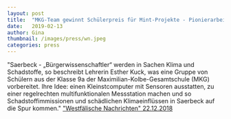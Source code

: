 ```yaml
---
layout: post
title:  "MKG-Team gewinnt Schülerpreis für Mint-Projekte - Pionierarbeit mit der Sense-Box"
date:   2019-02-13 
author: Gina
thumbnail: /images/press/wn.jpeg
categories: press
---
```

"Saerbeck - „Bürgerwissenschaftler“ werden in Sachen Klima und Schadstoffe, so beschreibt Lehrerin Esther Kuck, was eine Gruppe von Schülern aus der Klasse 9a der Maximilian-Kolbe-Gesamtschule (MKG) vorbereitet. Ihre Idee: einen Kleinstcomputer mit Sensoren ausstatten, zu einer regelrechten multifunktionalen Messstation machen und so Schadstoffimmissionen und schädlichen Klimaeinflüssen in Saerbeck auf die Spur kommen."
<a href="https://www.wn.de/Muensterland/Kreis-Steinfurt/Saerbeck/3592637-MKG-Team-gewinnt-Schuelerpreis-fuer-Mint-Projekte-Pionierarbeit-mit-der-Sense-Box" target="_blank">"Westfälische Nachrichten" 22.12.2018</a>
